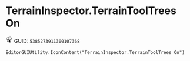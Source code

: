 # TerrainInspector.TerrainToolTrees On
![](/img/TerrainInspector.TerrainToolTrees%20On.png)
GUID: `5385273911300107368`
```
EditorGUIUtility.IconContent("TerrainInspector.TerrainToolTrees On")
```
